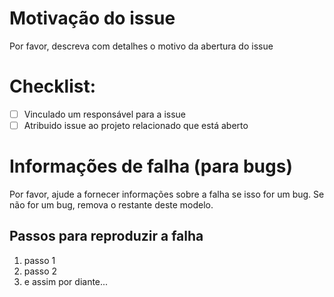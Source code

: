 # Motivação do issue

Por favor, descreva com detalhes o motivo da abertura do issue

# Checklist:

- [ ] Vinculado um responsável para a issue
- [ ] Atribuido issue ao projeto relacionado que está aberto

# Informações de falha (para bugs)

Por favor, ajude a fornecer informações sobre a falha se isso for um bug. Se não for um bug, remova o restante deste modelo.

## Passos para reproduzir a falha

1. passo 1
2. passo 2
3. e assim por diante...
